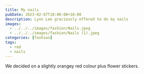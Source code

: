 ```yaml
---
title: My nails
pubDate: 2023-02-07T18:00:00+10:00
description: Lynn Lee graciously offered to do my nails
images:
  - ../../../images/fashion/Nails.jpeg
  - ../../../images/fashion/Nails (1).jpeg
categories: [fashion]
tags:
  - red
  - nails
---
```


We decided on a slightly orangey red colour plus flower stickers.
